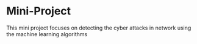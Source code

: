 # Mini-Project
This mini project focuses on detecting the cyber attacks in network using the machine learning algorithms 
